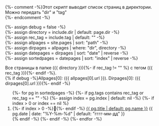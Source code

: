{%- comment -%}Этот скрипт выводит список страниц в директории. Можно передать "dir" и "tag"  
{%- endcomment -%}

{%- assign debug = false -%}  
{%- assign directory = include.dir | default: page.dir -%}  
{%- assign rec_tag = include.tag | default: "" -%}  
{%- assign allpages = site.pages | sort: "path" -%}  
{%- assign dirpages = allpages | where: "dir",  directory -%}  
{%- assign datepages = dirpages | sort: "date" | reverse -%}  
{%- assign sortedpages = datepages | sort: "index" | reverse -%}  

Все страницы в папке ({{ directory }}){%- if rec_tag != "" %} с тегом ({{ rec_tag }}){%- endif -%}.  
{% if debug -%}Allpages[0]: ({{ allpages[0].url }}). Dirpages[0]: ({{ dirpages[0].url }}){%- endif -%}

<ol reversed id="navigation">
{%- for pg in sortedpages -%}  
{%- if pg.tags contains rec_tag or rec_tag == "" -%}  
{%- assign index = pg.index | default: nil -%}  
{%- if index > 0 or index == nil %}  
<li>{%- if index > 0 -%}📌{%- endif -%}  
<a href="{{ pg.url | prepend: site.baseurl }}">{{ pg.title | default: pg.name }}</a>  
<time class="shaded">{{ pg.date | date: "%Y-%m-%d" | default: "гггг-мм-дд" }}</time>
</li>  
{% endif -%}  
{%- endif -%}  
{%- endfor -%}  
</ol>
